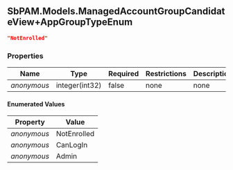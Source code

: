 
<h2 id="tocS_SbPAM.Models.ManagedAccountGroupCandidateView+AppGroupTypeEnum">SbPAM.Models.ManagedAccountGroupCandidateView+AppGroupTypeEnum</h2>

<a id="schemasbpam.models.managedaccountgroupcandidateview+appgrouptypeenum"></a>
<a id="schema_SbPAM.Models.ManagedAccountGroupCandidateView+AppGroupTypeEnum"></a>
<a id="tocSsbpam.models.managedaccountgroupcandidateview+appgrouptypeenum"></a>
<a id="tocssbpam.models.managedaccountgroupcandidateview+appgrouptypeenum"></a>

```json
"NotEnrolled"

```

### Properties

|Name|Type|Required|Restrictions|Description|
|---|---|---|---|---|
|*anonymous*|integer(int32)|false|none|none|

#### Enumerated Values

|Property|Value|
|---|---|
|*anonymous*|NotEnrolled|
|*anonymous*|CanLogIn|
|*anonymous*|Admin|


